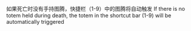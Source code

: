 如果死亡时没有手持图腾，快捷栏（1-9）中的图腾将自动触发
If there is no totem held during death, the totem in the shortcut bar (1-9) will be automatically triggered
